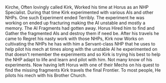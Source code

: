 Kirche, Often lovingly called Kirk, Worked his time at Horus as an NHP Specialist. During that time Kirk experimented with various AIs and other NHPs. One such Experiment ended Terribly. The experiment he was working on ended up fracturing making the AI unstable and mostly a memory. The AI Fragments had gotten away. Horus Hired him to find and Gather the fragmented AIs and destroy them if need be.  After his travels he came to Regret his nasty work with those NHPs, Kirk now Works on cultivating the NHPs he has with him a Servant-class NHP that he uses to help pilot his mech at times along with the unstable AI he experimented on that doesn't remember the experiments and so Kirk is trying his best to help the NHP adapt to life and learn and pilot with him. Not many know of his experiments. Now having left Horus with one of their Mechs on his quest to find the missing fragments Kirk travels the final Frontier. To most people, He pilots his mech with his Brother Church.